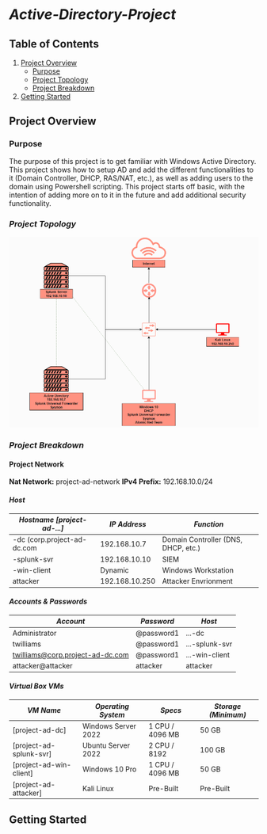 # *Active-Directory-Project*

## Table of Contents

1. [Project Overview](#project-overview)
   - [Purpose](#purpose)
   - [Project Topology](#project-topology)
   - [Project Breakdown](#project-breakdown)
2. [Getting Started](#getting-started)

## Project Overview

### Purpose
The purpose of this project is to get familiar with Windows Active Directory. This project shows how to setup AD and add the different functionalities to it (Domain Controller, DHCP, RAS/NAT, etc.), as well as adding users to the domain using Powershell scripting. This project starts off basic, with the intention of adding more on to it in the future and add additional security functionality.

### *Project Topology*
![Project Topology](https://github.com/TrystanW02/Active-Directory-Project/blob/main/Images/Screenshot%202025-04-14%20122830.png?raw=true)

### *Project Breakdown*

#### Project Network
**Nat Network:** project-ad-network
**IPv4 Prefix:** 192.168.10.0/24

#### *Host*
| *Hostname [project-ad-...]* | *IP Address*   | *Function*                          |
|-----------------------------|----------------|-------------------------------------|
|-dc (corp.project-ad-dc.com  | 192.168.10.7   | Domain Controller (DNS, DHCP, etc.) |
|-splunk-svr                  | 192.168.10.10  | SIEM                                |
|-win-client                  | Dynamic        | Windows Workstation                 |
| attacker                    | 192.168.10.250 | Attacker Envrionment                |

#### *Accounts & Passwords*
| *Account*                        | *Password* | *Host*         |
|----------------------------------|------------|----------------|
| Administrator                    | @password1 | ...-dc         |
| twilliams                        | @password1 | ...-splunk-svr |
| twilliams@corp.project-ad-dc.com | @password1 | ...-win-client |
| attacker@attacker                | attacker   | attacker       |

#### *Virtual Box VMs*
| *VM Name*               | *Operating System*   | *Specs*         | *Storage (Minimum)* |
|-------------------------|----------------------|-----------------|---------------------|
| [project-ad-dc]         | Windows Server 2022  | 1 CPU / 4096 MB | 50 GB               |
| [project-ad-splunk-svr] | Ubuntu Server 2022   | 2 CPU / 8192    | 100 GB              |
| [project-ad-win-client] | Windows 10 Pro       | 1 CPU / 4096 MB | 50 GB               |
| [project-ad-attacker]   | Kali Linux           | Pre-Built       | Pre-Built           |

## Getting Started
